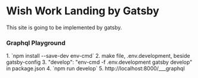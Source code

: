 # Wish Work Landing by Gatsby

This site is going to be implemented by gatsby.

<h3>Graphql Playground</h3>
1. `npm install --save-dev env-cmd`
2. make file, .env.development, beside gatsby-config 
3. "develop": "env-cmd -f .env.development gatsby develop" in package.json
4. `npm run develop`
5. http://localhost:8000/___graphql